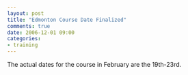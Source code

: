 ```yaml
---
layout: post
title: "Edmonton Course Date Finalized"
comments: true
date: 2006-12-01 09:00
categories:
- training
---
```


The actual dates for the course in February are the 19th-23rd.




